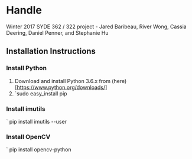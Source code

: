 # Handle
Winter 2017 SYDE 362 / 322 project - Jared Baribeau, River Wong, Cassia Deering, Daniel Penner, and Stephanie Hu

## Installation Instructions
### Install Python
1) Download and install Python 3.6.x from (here)[https://www.python.org/downloads/]
2) `sudo easy_install pip

### Install imutils
` pip install imutils --user

### Install OpenCV
` pip install opencv-python

